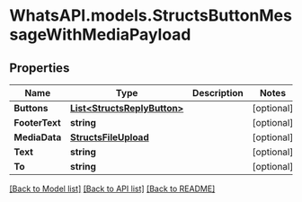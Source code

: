 
# WhatsAPI.models.StructsButtonMessageWithMediaPayload

## Properties

Name | Type | Description | Notes
------------ | ------------- | ------------- | -------------
**Buttons** | [**List&lt;StructsReplyButton&gt;**](StructsReplyButton.md) |  | [optional] 
**FooterText** | **string** |  | [optional] 
**MediaData** | [**StructsFileUpload**](StructsFileUpload.md) |  | [optional] 
**Text** | **string** |  | [optional] 
**To** | **string** |  | [optional] 

[[Back to Model list]](../README.md#documentation-for-models)
[[Back to API list]](../README.md#documentation-for-api-endpoints)
[[Back to README]](../README.md)

